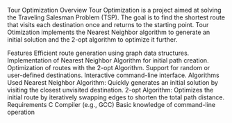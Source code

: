 Tour Optimization
Overview
Tour Optimization is a project aimed at solving the Traveling Salesman Problem (TSP). The goal is to find the shortest route that visits each destination once and returns to the starting point. Tour Otimization implements the Nearest Neighbor algorithm to generate an initial solution and the 2-opt algorithm to optimize it further.

Features
Efficient route generation using graph data structures.
Implementation of Nearest Neighbor Algorithm for initial path creation.
Optimization of routes with the 2-opt Algorithm.
Support for random or user-defined destinations.
Interactive command-line interface.
Algorithms Used
Nearest Neighbor Algorithm: Quickly generates an initial solution by visiting the closest unvisited destination.
2-opt Algorithm: Optimizes the initial route by iteratively swapping edges to shorten the total path distance.
Requirements
C Compiler (e.g., GCC)
Basic knowledge of command-line operation


